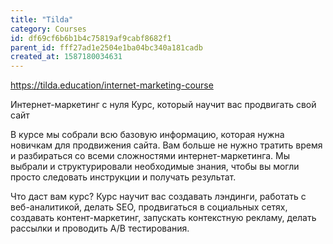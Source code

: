 ```yaml
---
title: "Tilda"
category: Courses
id: df69cf6b6b1b4c75819af9cabf8682f1
parent_id: fff27ad1e2504e1ba04bc340a181cadb
created_at: 1587180034631
---
```


https://tilda.education/internet-marketing-course

Интернет-маркетинг с нуля
Курс, который научит вас продвигать свой сайт

В курсе мы собрали всю базовую информацию, которая нужна новичкам для продвижения сайта. Вам больше не нужно тратить время и разбираться со всеми сложностями интернет-маркетинга. Мы выбрали и структурировали необходимые знания, чтобы вы могли просто следовать инструкции и получать результат.

Что даст вам курс?
Курс научит вас создавать лэндинги, работать с веб-аналитикой, делать SEO, продвигаться в социальных сетях, создавать контент-маркетинг, запускать контекстную рекламу, делать рассылки и проводить А/В тестирования.
    